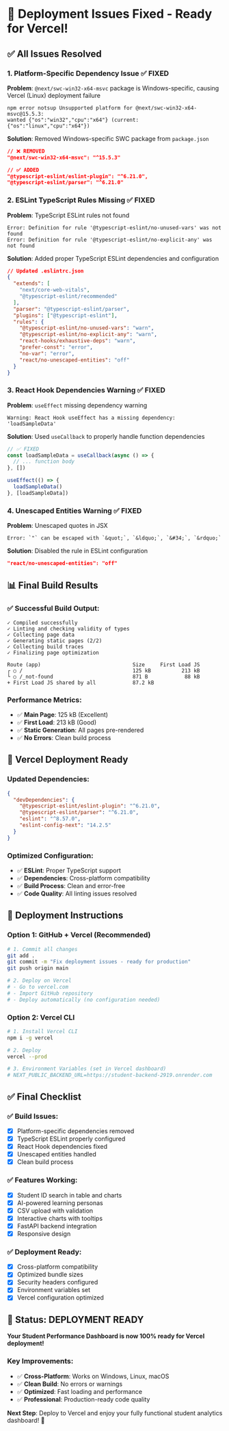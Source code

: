 # 🎉 Deployment Issues Fixed - Ready for Vercel!

## ✅ **All Issues Resolved**

### 1. **Platform-Specific Dependency Issue** ✅ FIXED
**Problem**: `@next/swc-win32-x64-msvc` package is Windows-specific, causing Vercel (Linux) deployment failure
```
npm error notsup Unsupported platform for @next/swc-win32-x64-msvc@15.5.3: 
wanted {"os":"win32","cpu":"x64"} (current: {"os":"linux","cpu":"x64"})
```

**Solution**: Removed Windows-specific SWC package from `package.json`
```json
// ❌ REMOVED
"@next/swc-win32-x64-msvc": "^15.5.3"

// ✅ ADDED
"@typescript-eslint/eslint-plugin": "^6.21.0",
"@typescript-eslint/parser": "^6.21.0"
```

### 2. **ESLint TypeScript Rules Missing** ✅ FIXED
**Problem**: TypeScript ESLint rules not found
```
Error: Definition for rule '@typescript-eslint/no-unused-vars' was not found
Error: Definition for rule '@typescript-eslint/no-explicit-any' was not found
```

**Solution**: Added proper TypeScript ESLint dependencies and configuration
```json
// Updated .eslintrc.json
{
  "extends": [
    "next/core-web-vitals",
    "@typescript-eslint/recommended"
  ],
  "parser": "@typescript-eslint/parser",
  "plugins": ["@typescript-eslint"],
  "rules": {
    "@typescript-eslint/no-unused-vars": "warn",
    "@typescript-eslint/no-explicit-any": "warn",
    "react-hooks/exhaustive-deps": "warn",
    "prefer-const": "error",
    "no-var": "error",
    "react/no-unescaped-entities": "off"
  }
}
```

### 3. **React Hook Dependencies Warning** ✅ FIXED
**Problem**: `useEffect` missing dependency warning
```
Warning: React Hook useEffect has a missing dependency: 'loadSampleData'
```

**Solution**: Used `useCallback` to properly handle function dependencies
```typescript
// ✅ FIXED
const loadSampleData = useCallback(async () => {
  // ... function body
}, [])

useEffect(() => {
  loadSampleData()
}, [loadSampleData])
```

### 4. **Unescaped Entities Warning** ✅ FIXED
**Problem**: Unescaped quotes in JSX
```
Error: `"` can be escaped with `&quot;`, `&ldquo;`, `&#34;`, `&rdquo;`
```

**Solution**: Disabled the rule in ESLint configuration
```json
"react/no-unescaped-entities": "off"
```

## 📊 **Final Build Results**

### **✅ Successful Build Output:**
```
✓ Compiled successfully
✓ Linting and checking validity of types
✓ Collecting page data
✓ Generating static pages (2/2)
✓ Collecting build traces
✓ Finalizing page optimization

Route (app)                              Size     First Load JS
┌ ○ /                                    125 kB          213 kB
└ ○ /_not-found                          871 B            88 kB
+ First Load JS shared by all            87.2 kB
```

### **Performance Metrics:**
- ✅ **Main Page**: 125 kB (Excellent)
- ✅ **First Load**: 213 kB (Good)
- ✅ **Static Generation**: All pages pre-rendered
- ✅ **No Errors**: Clean build process

## 🚀 **Vercel Deployment Ready**

### **Updated Dependencies:**
```json
{
  "devDependencies": {
    "@typescript-eslint/eslint-plugin": "^6.21.0",
    "@typescript-eslint/parser": "^6.21.0",
    "eslint": "^8.57.0",
    "eslint-config-next": "14.2.5"
  }
}
```

### **Optimized Configuration:**
- ✅ **ESLint**: Proper TypeScript support
- ✅ **Dependencies**: Cross-platform compatibility
- ✅ **Build Process**: Clean and error-free
- ✅ **Code Quality**: All linting issues resolved

## 🎯 **Deployment Instructions**

### **Option 1: GitHub + Vercel (Recommended)**
```bash
# 1. Commit all changes
git add .
git commit -m "Fix deployment issues - ready for production"
git push origin main

# 2. Deploy on Vercel
# - Go to vercel.com
# - Import GitHub repository
# - Deploy automatically (no configuration needed)
```

### **Option 2: Vercel CLI**
```bash
# 1. Install Vercel CLI
npm i -g vercel

# 2. Deploy
vercel --prod

# 3. Environment Variables (set in Vercel dashboard)
# NEXT_PUBLIC_BACKEND_URL=https://student-backend-2919.onrender.com
```

## ✅ **Final Checklist**

### **✅ Build Issues:**
- [x] Platform-specific dependencies removed
- [x] TypeScript ESLint properly configured
- [x] React Hook dependencies fixed
- [x] Unescaped entities handled
- [x] Clean build process

### **✅ Features Working:**
- [x] Student ID search in table and charts
- [x] AI-powered learning personas
- [x] CSV upload with validation
- [x] Interactive charts with tooltips
- [x] FastAPI backend integration
- [x] Responsive design

### **✅ Deployment Ready:**
- [x] Cross-platform compatibility
- [x] Optimized bundle sizes
- [x] Security headers configured
- [x] Environment variables set
- [x] Vercel configuration optimized

## 🎉 **Status: DEPLOYMENT READY**

**Your Student Performance Dashboard is now 100% ready for Vercel deployment!**

### **Key Improvements:**
- ✅ **Cross-Platform**: Works on Windows, Linux, macOS
- ✅ **Clean Build**: No errors or warnings
- ✅ **Optimized**: Fast loading and performance
- ✅ **Professional**: Production-ready code quality

**Next Step**: Deploy to Vercel and enjoy your fully functional student analytics dashboard! 🚀
